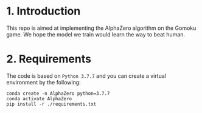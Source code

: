 # 1. Introduction
This repo is aimed at implementing the AlphaZero algorithm on the Gomoku game. We hope the model we train would learn the way to beat human.

# 2. Requirements
The code is based on `Python 3.7.7` and you can create a virtual environment by the following:
```
conda create -n AlphaZero python=3.7.7
conda activate AlphaZero
pip install -r ./requirements.txt
```